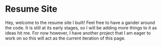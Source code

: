 # Resume Site

Hey, welcome to the resume site I built! Feel free to have a gander around the code. It is still at its early stages, so I will be adding more things to it as ideas hit me. For now however, I have another project that I am eager to work on so this will act as the current iteration of this page.
